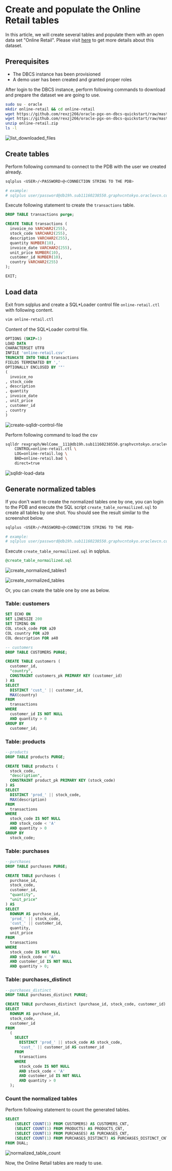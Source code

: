 # Create and populate the Online Retail tables

In this article, we will create several tables and populate them with an open data set "Online Retail".
Please visit [here](http://archive.ics.uci.edu/ml/datasets/Online+Retail) to get more details about this dataset.

## Prerequisites

- The DBCS instance has been provisioned
- A demo user has been created and granted proper roles

After login to the DBCS instance, perform following commands to download and prepare the dataset we are going to use.

```sh
sudo su - oracle
mkdir online-retail && cd online-retail
wget https://github.com/rexzj266/oracle-pgx-on-dbcs-quickstart/raw/master/create-and-populate-online-retail-tables/online-retail.zip
wget https://github.com/rexzj266/oracle-pgx-on-dbcs-quickstart/raw/master/create-and-populate-online-retail-tables/create_table_normailized.sql
unzip online-retail.zip
ls -l
```

![list_downloaded_files](images/list_downloaded_files.png)

## Create tables

Perform following command to connect to the PDB with the user we created already.

```sh
sqlplus <USER>/<PASSWORD>@<CONNECTION STRING TO THE PDB>

# example:
# sqlplus user/password@db19h.sub11160238550.graphvcntokyo.oraclevcn.com:1521/pdb1.sub11160238550.graphvcntokyo.oraclevcn.com
```

Execute following statement to create the `transactions` table.

```sql
DROP TABLE transactions purge;

CREATE TABLE transactions (
  invoice_no VARCHAR2(255),
  stock_code VARCHAR2(255),
  description VARCHAR2(255),
  quantity NUMBER(10),
  invoice_date VARCHAR2(255),
  unit_price NUMBER(10),
  customer_id NUMBER(10),
  country VARCHAR2(255)
);

EXIT;
```

## Load data

Exit from sqlplus and create a SQL*Loader control file `online-retail.ctl` with following content.

```sh
vim online-retail.ctl
```

Content of the SQL*Loader control file.

```sql
OPTIONS (SKIP=1)
LOAD DATA
CHARACTERSET UTF8
INFILE 'online-retail.csv'
TRUNCATE INTO TABLE transactions
FIELDS TERMINATED BY ','
OPTIONALLY ENCLOSED BY '"'
(
  invoice_no
, stock_code
, description
, quantity
, invoice_date
, unit_price
, customer_id
, country
)

```

![create-sqlldr-control-file](./images/create-sqlldr-control-file.png)

Perform following command to load the csv

```sh
sqlldr rexgraph/WelCome__111@db19h.sub11160238550.graphvcntokyo.oraclevcn.com:1521/pdb1.sub11160238550.graphvcntokyo.oraclevcn.com \
    CONTROL=online-retail.ctl \
    LOG=online-retail.log \
    BAD=online-retail.bad \
    direct=true
```
![sqlldr-load-data](./images/sqlldr-load-data.png)

## Generate normalized tables

If you don't want to create the normalized tables one by one, you can login to the PDB and execute the SQL script `create_table_normailized.sql` to create all tables by one shot. You should see the result similar to the screenshot below.

```sh
sqlplus <USER>/<PASSWORD>@<CONNECTION STRING TO THE PDB>

# example:
# sqlplus user/password@db19h.sub11160238550.graphvcntokyo.oraclevcn.com:1521/pdb1.sub11160238550.graphvcntokyo.oraclevcn.com
```

Execute `create_table_normailized.sql` in sqlplus.

```sql
@create_table_normailized.sql
```

![create_normalized_tables1](images/create_normalized_tables1.png)

![create_normalized_tables](images/create_normalized_tables.png)

Or, you can create the table one by one as below.

### Table: customers

```sql
SET ECHO ON
SET LINESIZE 200
SET TIMING ON
COL stock_code FOR a20
COL country FOR a20
COL description FOR a40

-- customers
DROP TABLE CUSTOMERS PURGE;

CREATE TABLE customers (
  customer_id,
  "country",
  CONSTRAINT customers_pk PRIMARY KEY (customer_id)
) AS
SELECT
  DISTINCT 'cust_' || customer_id,
  MAX(country)
FROM
  transactions
WHERE
  customer_id IS NOT NULL
  AND quantity > 0
GROUP BY
  customer_id;

```

### Table: products

```sql
--products
DROP TABLE products PURGE;

CREATE TABLE products (
  stock_code,
  "description",
  CONSTRAINT product_pk PRIMARY KEY (stock_code)
) AS
SELECT
  DISTINCT 'prod_' || stock_code,
  MAX(description)
FROM
  transactions
WHERE
  stock_code IS NOT NULL
  AND stock_code < 'A'
  AND quantity > 0
GROUP BY
  stock_code;

```

### Table: purchases

```sql
--purchases
DROP TABLE purchases PURGE;

CREATE TABLE purchases (
  purchase_id,
  stock_code,
  customer_id,
  "quantity",
  "unit_price"
) AS
SELECT
  ROWNUM AS purchase_id,
  'prod_' || stock_code,
  'cust_' || customer_id,
  quantity,
  unit_price
FROM
  transactions
WHERE
  stock_code IS NOT NULL
  AND stock_code < 'A'
  AND customer_id IS NOT NULL
  AND quantity > 0;

```

### Table: purchases_distinct

```sql
--purchases_distinct
DROP TABLE purchases_distinct PURGE;

CREATE TABLE purchases_distinct (purchase_id, stock_code, customer_id) AS
SELECT
  ROWNUM AS purchase_id,
  stock_code,
  customer_id
FROM
  (
    SELECT
      DISTINCT 'prod_' || stock_code AS stock_code,
      'cust_' || customer_id AS customer_id
    FROM
      transactions
    WHERE
      stock_code IS NOT NULL
      AND stock_code < 'A'
      AND customer_id IS NOT NULL
      AND quantity > 0
  );


```

### Count the normalized tables

Perform following statement to count the generated tables.

```sql
SELECT
    (SELECT COUNT(1) FROM CUSTOMERS) AS CUSTOMERS_CNT,
    (SELECT COUNT(1) FROM PRODUCTS) AS PRODUCTS_CNT,
    (SELECT COUNT(1) FROM PURCHASES) AS PURCHASES_CNT,
    (SELECT COUNT(1) FROM PURCHASES_DISTINCT) AS PURCHASES_DISTINCT_CNT
FROM DUAL;

```

![normalized_table_count](images/normalized_table_count.png)

Now, the Online Retail tables are ready to use.
